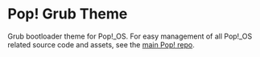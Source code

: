 # Pop! Grub Theme

Grub bootloader theme for Pop!_OS. For easy management of all Pop!_OS related
source code and assets, see the [main Pop! repo](https://github.com/pop-os/pop).
